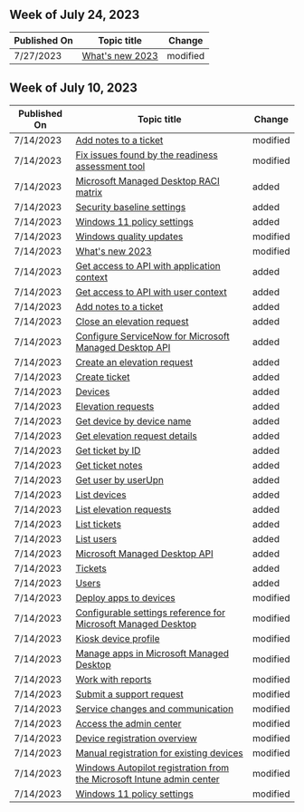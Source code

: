 <!-- This file is generated automatically each week. Changes made to this file will be overwritten.-->



## Week of July 24, 2023


| Published On |Topic title | Change |
|------|------------|--------|
| 7/27/2023 | [What's new 2023](/managed-desktop/whats-new/whats-new-2023) | modified |


## Week of July 10, 2023


| Published On |Topic title | Change |
|------|------------|--------|
| 7/14/2023 | [Add notes to a ticket](/managed-desktop/developer/mmd-api-add-notes) | modified |
| 7/14/2023 | [Fix issues found by the readiness assessment tool](/managed-desktop/prepare/readiness-assessment-fix) | modified |
| 7/14/2023 | [Microsoft Managed Desktop RACI matrix](/managed-desktop/references/raci) | added |
| 7/14/2023 | [Security baseline settings](/managed-desktop/references/security-baseline-settings) | added |
| 7/14/2023 | [Windows 11 policy settings](/managed-desktop/references/windows-11-policy-settings) | added |
| 7/14/2023 | [Windows quality updates](/managed-desktop/operate/windows-quality-update-overview) | modified |
| 7/14/2023 | [What's new 2023](/managed-desktop/whats-new/whats-new-2023) | modified |
| 7/14/2023 | [Get access to API with application context](/managed-desktop/developer/mmd-api-access-app-context) | added |
| 7/14/2023 | [Get access to API with user context](/managed-desktop/developer/mmd-api-access-user-context) | added |
| 7/14/2023 | [Add notes to a ticket](/managed-desktop/developer/mmd-api-add-notes) | added |
| 7/14/2023 | [Close an elevation request](/managed-desktop/developer/mmd-api-close-elevation-request) | added |
| 7/14/2023 | [Configure ServiceNow for Microsoft Managed Desktop API](/managed-desktop/developer/mmd-api-configure-servicenow) | added |
| 7/14/2023 | [Create an elevation request](/managed-desktop/developer/mmd-api-create-elevation-request) | added |
| 7/14/2023 | [Create ticket](/managed-desktop/developer/mmd-api-create-ticket) | added |
| 7/14/2023 | [Devices](/managed-desktop/developer/mmd-api-devices) | added |
| 7/14/2023 | [Elevation requests](/managed-desktop/developer/mmd-api-elevation-requests) | added |
| 7/14/2023 | [Get device by device name](/managed-desktop/developer/mmd-api-get-device) | added |
| 7/14/2023 | [Get elevation request details](/managed-desktop/developer/mmd-api-get-elevation-request-details) | added |
| 7/14/2023 | [Get ticket by ID](/managed-desktop/developer/mmd-api-get-ticket-id) | added |
| 7/14/2023 | [Get ticket notes](/managed-desktop/developer/mmd-api-get-ticket-notes) | added |
| 7/14/2023 | [Get user by userUpn](/managed-desktop/developer/mmd-api-get-user) | added |
| 7/14/2023 | [List devices](/managed-desktop/developer/mmd-api-list-devices) | added |
| 7/14/2023 | [List elevation requests](/managed-desktop/developer/mmd-api-list-elevation-requests) | added |
| 7/14/2023 | [List tickets](/managed-desktop/developer/mmd-api-list-tickets) | added |
| 7/14/2023 | [List users](/managed-desktop/developer/mmd-api-list-users) | added |
| 7/14/2023 | [Microsoft Managed Desktop API](/managed-desktop/developer/mmd-api-overview) | added |
| 7/14/2023 | [Tickets](/managed-desktop/developer/mmd-api-tickets) | added |
| 7/14/2023 | [Users](/managed-desktop/developer/mmd-api-users) | added |
| 7/14/2023 | [Deploy apps to devices](/managed-desktop/deploy/deploy-apps) | modified |
| 7/14/2023 | [Configurable settings reference for Microsoft Managed Desktop](/managed-desktop/operate/config-setting-ref) | modified |
| 7/14/2023 | [Kiosk device profile](/managed-desktop/operate/kiosk-device-profile) | modified |
| 7/14/2023 | [Manage apps in Microsoft Managed Desktop](/managed-desktop/operate/manage-apps) | modified |
| 7/14/2023 | [Work with reports](/managed-desktop/operate/reports) | modified |
| 7/14/2023 | [Submit a support request](/managed-desktop/operate/support-request) | modified |
| 7/14/2023 | [Service changes and communication](/managed-desktop/overview/service-changes-communication) | modified |
| 7/14/2023 | [Access the admin center](/managed-desktop/prepare/access-admin-center) | modified |
| 7/14/2023 | [Device registration overview](/managed-desktop/prepare/device-registration-overview) | modified |
| 7/14/2023 | [Manual registration for existing devices](/managed-desktop/prepare/manual-registration-existing-devices) | modified |
| 7/14/2023 | [Windows Autopilot registration from the Microsoft Intune admin center](/managed-desktop/prepare/windows-autopilot-registration) | modified |
| 7/14/2023 | [Windows 11 policy settings](/managed-desktop/references/windows-11-policy-settings) | modified |
